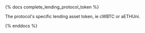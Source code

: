 
{% docs complete_lending_protocol_token %}

The protocol's specific lending asset token, ie cWBTC or aETHUni.

{% enddocs %}